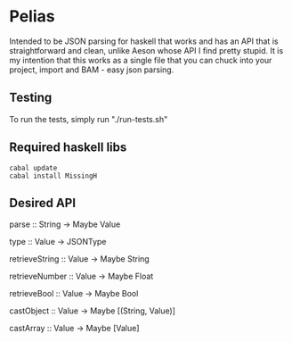 # Pelias

Intended to be JSON parsing for haskell that works and has an API that is straightforward and clean, unlike Aeson whose API I find pretty stupid.
It is my intention that this works as a single file that you can chuck into your project, import and BAM - easy json parsing.

## Testing

To run the tests, simply run "./run-tests.sh"

## Required haskell libs

```
cabal update
cabal install MissingH
```

## Desired API

parse :: String -> Maybe Value


type :: Value -> JSONType


retrieveString :: Value -> Maybe String

retrieveNumber :: Value -> Maybe Float

retrieveBool   :: Value -> Maybe Bool


castObject :: Value -> Maybe [(String, Value)]

castArray  :: Value -> Maybe [Value]
